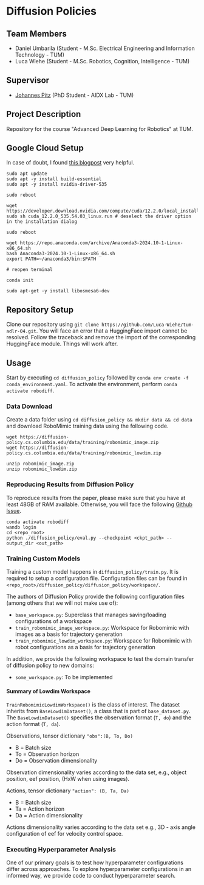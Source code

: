 # Diffusion Policies

## Team Members

- Daniel Umbarila (Student - M.Sc. Electrical Engineering and Information Technology - TUM)
- Luca Wiehe (Student - M.Sc. Robotics, Cognition, Intelligence - TUM)

## Supervisor

- [Johannes Pitz](https://scholar.google.com/citations?user=GK9X6NoAAAAJ&hl=de) (PhD Student - AIDX Lab - TUM)

## Project Description

Repository for the course "Advanced Deep Learning for Robotics" at TUM.

## Google Cloud Setup
In case of doubt, I found [this blogpost](https://askubuntu.com/questions/1077061/how-do-i-install-nvidia-and-cuda-drivers-into-ubuntu/1077063#1077063) very helpful.

```
sudo apt update
sudo apt -y install build-essential
sudo apt -y install nvidia-driver-535

sudo reboot

wget https://developer.download.nvidia.com/compute/cuda/12.2.0/local_installers/cuda_12.2.0_535.54.03_linux.run
sudo sh cuda_12.2.0_535.54.03_linux.run # deselect the driver option in the installation dialog

sudo reboot

wget https://repo.anaconda.com/archive/Anaconda3-2024.10-1-Linux-x86_64.sh
bash Anaconda3-2024.10-1-Linux-x86_64.sh
export PATH=~/anaconda3/bin:$PATH

# reopen terminal

conda init

sudo apt-get -y install libosmesa6-dev
```

## Repository Setup
Clone our repository using `git clone https://github.com/Luca-Wiehe/tum-adlr-04.git`. 
You will face an error that a HuggingFace import cannot be resolved. Follow the traceback and remove the import of the corresponding HuggingFace module. Things will work after.


## Usage
Start by executing `cd diffusion_policy` followed by `conda env create -f conda_environment.yaml`.  To activate the environment, perform `conda activate robodiff`.

### Data Download
Create a data folder using `cd diffusion_policy && mkdir data && cd data` and download RoboMimic training data using the following code.
```
wget https://diffusion-policy.cs.columbia.edu/data/training/robomimic_image.zip
wget https://diffusion-policy.cs.columbia.edu/data/training/robomimic_lowdim.zip

unzip robomimic_image.zip
unzip robomimic_lowdim.zip
```

### Reproducing Results from Diffusion Policy
To reproduce results from the paper, please make sure that you have at least 48GB of RAM available. Otherwise, you will face the following [Github Issue](https://github.com/real-stanford/diffusion_policy/issues/118). 

```
conda activate robodiff
wandb login
cd <repo_root>
python ./diffusion_policy/eval.py --checkpoint <ckpt_path> --output_dir <out_path>
```

### Training Custom Models
Training a custom model happens in `diffusion_policy/train.py`. It is required to setup a configuration file. Configuration files can be found in `<repo_root>/diffusion_policy/diffusion_policy/workspace/`. 

The authors of <it>Diffusion Policy</it> provide the following configuration files (among others that we will not make use of):
- `base_workspace.py`: Superclass that manages saving/loading configurations of a workspace
- `train_robomimic_image_workspace.py`: Workspace for Robomimic with images as a basis for trajectory generation
- `train_robomimic_lowdim_workspace.py`: Workspace for Robomimic with robot configurations as a basis for trajectory generation

In addition, we provide the following workspace to test the domain transfer of diffusion policy to new domains:
- `some_workspace.py`: To be implemented

#### Summary of Lowdim Workspace
`TrainRobomimicLowdimWorkspace()` is the class of interest. The dataset inherits from `BaseLowdimDataset()`, a class that is part of `base_dataset.py`. The `BaseLowdimDataset()` specifies the observation format (`T, do`) and the action format (`T, da`).

Observations, tensor dictionary `"obs":(B, To, Do)`
- B = Batch size
- To = Observation horizon
- Do = Observation dimensionality

Observation dimensionality varies according to the data set, e.g., object position, eef position, (HxW when using images).

Actions, tensor dictionary `"action": (B, Ta, Da)`
- B = Batch size
- Ta = Action horizon
- Da = Action dimensionality

Actions dimensionality varies according to the data set e.g., 3D - axis angle configuration of eef for velocity control space.

### Executing Hyperparameter Analysis
One of our primary goals is to test how hyperparameter configurations differ across approaches. To explore hyperparameter configurations in an informed way, we provide code to conduct hyperparameter search.

